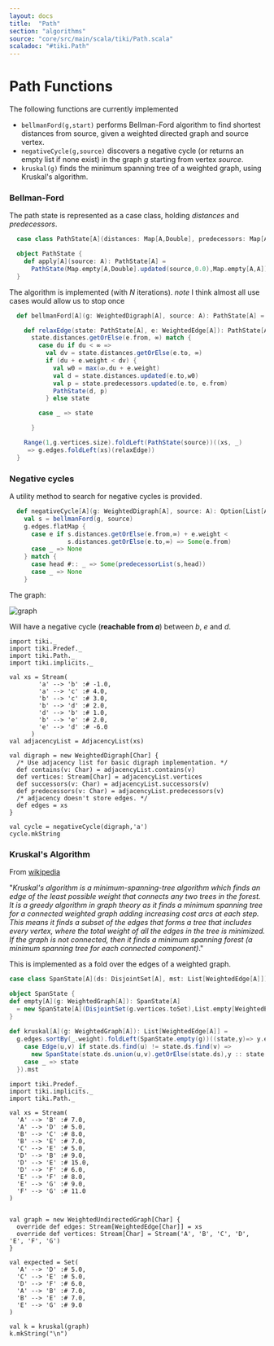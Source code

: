 ```yaml
---
layout: docs 
title:  "Path"
section: "algorithms"
source: "core/src/main/scala/tiki/Path.scala"
scaladoc: "#tiki.Path"
---
```

# Path Functions

The following functions are currently implemented

-  `bellmanFord(g,start)` performs Bellman-Ford algorithm to find shortest distances from source,
given a weighted directed graph and source vertex.
- `negativeCycle(g,source)` discovers a negative cycle (or returns an empty list if none exist) in the graph
 _g_ starting from vertex _source_.
 - `kruskal(g)` finds the minimum spanning tree of a weighted graph, using Kruskal's algorithm.

### Bellman-Ford

The path state is represented as a case class, holding _distances_ and _predecessors_.
```scala
  case class PathState[A](distances: Map[A,Double], predecessors: Map[A,A])

  object PathState {
    def apply[A](source: A): PathState[A] =
      PathState(Map.empty[A,Double].updated(source,0.0),Map.empty[A,A])
  }
```
The algorithm is implemented (with _N_ iterations). _note_ I think almost all 
use cases would allow us to stop once
```scala
  def bellmanFord[A](g: WeightedDigraph[A], source: A): PathState[A] = {

    def relaxEdge(state: PathState[A], e: WeightedEdge[A]): PathState[A] =
      state.distances.getOrElse(e.from, ∞) match {
        case du if du < ∞ =>
          val dv = state.distances.getOrElse(e.to, ∞)
          if (du + e.weight < dv) {
            val w0 = max(⧞,du + e.weight)
            val d = state.distances.updated(e.to,w0)
            val p = state.predecessors.updated(e.to, e.from)
            PathState(d, p)
          } else state

        case _ => state

      }

    Range(1,g.vertices.size).foldLeft(PathState(source))((xs, _)
     => g.edges.foldLeft(xs)(relaxEdge))
  }
```


### Negative cycles

A utility method to search for negative cycles is provided.

```scala
  def negativeCycle[A](g: WeightedDigraph[A], source: A): Option[List[A]] = {
    val s = bellmanFord(g, source)
    g.edges.flatMap {
      case e if s.distances.getOrElse(e.from,∞) + e.weight <
                s.distances.getOrElse(e.to,∞) => Some(e.from)
      case _ => None
    } match {
      case head #:: _ => Some(predecessorList(s,head))
      case _ => None
    }
```

The graph:

![graph](https://raw.github.com/lewismj/tiki/master/docs/src/main/resources/microsite/img/cycle.png)

Will have a negative cycle (**reachable from _a_**) between _b_, _e_ and _d_.

```tut
import tiki._
import tiki.Predef._
import tiki.Path._
import tiki.implicits._

val xs = Stream(
        'a' --> 'b' :# -1.0,
        'a' --> 'c' :# 4.0,
        'b' --> 'c' :# 3.0,
        'b' --> 'd' :# 2.0,
        'd' --> 'b' :# 1.0,
        'b' --> 'e' :# 2.0,
        'e' --> 'd' :# -6.0
      )
val adjacencyList = AdjacencyList(xs)

val digraph = new WeightedDigraph[Char] {
  /* Use adjacency list for basic digraph implementation. */
  def contains(v: Char) = adjacencyList.contains(v)
  def vertices: Stream[Char] = adjacencyList.vertices
  def successors(v: Char) = adjacencyList.successors(v)
  def predecessors(v: Char) = adjacencyList.predecessors(v)
  /* adjacency doesn't store edges. */
  def edges = xs
}

val cycle = negativeCycle(digraph,'a')
cycle.mkString
```

### Kruskal's Algorithm

From [wikipedia](https://en.wikipedia.org/wiki/Kruskal%27s_algorithm)

"_Kruskal's algorithm is a minimum-spanning-tree algorithm which finds an edge 
of the least possible weight that connects any two trees in the forest.
 It is a greedy algorithm in graph theory as it finds a minimum spanning tree
 for a connected weighted graph adding increasing cost arcs at each step.
 This means it finds a subset of the edges that forms a tree that includes every vertex,
  where the total weight of all the edges in the tree is minimized. 
  If the graph is not connected, then it finds a minimum spanning forest 
  (a minimum spanning tree for each connected component)_."

This is implemented as a fold over the edges of a weighted graph.

```scala
case class SpanState[A](ds: DisjointSet[A], mst: List[WeightedEdge[A]])

object SpanState {
def empty[A](g: WeightedGraph[A]): SpanState[A]
  = new SpanState[A](DisjointSet(g.vertices.toSet),List.empty[WeightedEdge[A]])
}
  
def kruskal[A](g: WeightedGraph[A]): List[WeightedEdge[A]] =
  g.edges.sortBy(_.weight).foldLeft(SpanState.empty(g))((state,y)=> y.edge match {
    case Edge(u,v) if state.ds.find(u) != state.ds.find(v) =>
      new SpanState(state.ds.union(u,v).getOrElse(state.ds),y :: state.mst)
    case _ => state
  }).mst  
```




```tut
import tiki.Predef._
import tiki.implicits._
import tiki.Path._

val xs = Stream(
  'A' --> 'B' :# 7.0,
  'A' --> 'D' :# 5.0,
  'B' --> 'C' :# 8.0,
  'B' --> 'E' :# 7.0,
  'C' --> 'E' :# 5.0,
  'D' --> 'B' :# 9.0,
  'D' --> 'E' :# 15.0,
  'D' --> 'F' :# 6.0,
  'E' --> 'F' :# 8.0,
  'E' --> 'G' :# 9.0,
  'F' --> 'G' :# 11.0
)


val graph = new WeightedUndirectedGraph[Char] {
  override def edges: Stream[WeightedEdge[Char]] = xs
  override def vertices: Stream[Char] = Stream('A', 'B', 'C', 'D', 'E', 'F', 'G')
}

val expected = Set(
  'A' --> 'D' :# 5.0,
  'C' --> 'E' :# 5.0,
  'D' --> 'F' :# 6.0,
  'A' --> 'B' :# 7.0,
  'B' --> 'E' :# 7.0,
  'E' --> 'G' :# 9.0
)

val k = kruskal(graph)
k.mkString("\n")
```